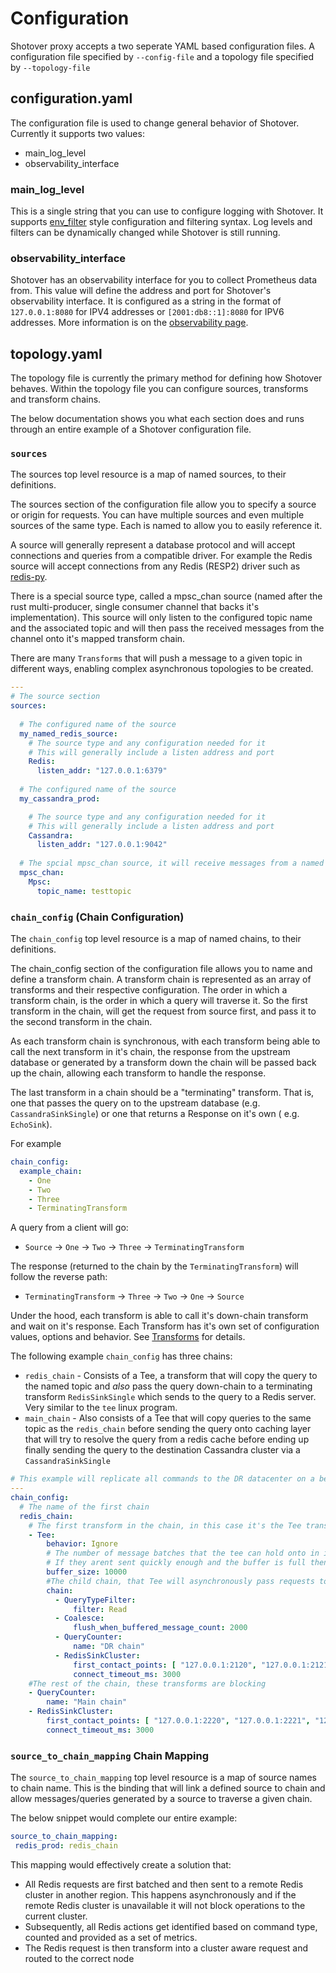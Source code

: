 # Configuration

Shotover proxy accepts a two seperate YAML based configuration files. A configuration file specified by `--config-file`
and a topology file specified by `--topology-file`

## configuration.yaml

The configuration file is used to change general behavior of Shotover. Currently it supports two values:

* main_log_level
* observability_interface

### main_log_level

This is a single string that you can use to configure logging with Shotover. It supports [env_filter](https://docs.rs/env_logger/0.7.1/env_logger/) style configuration and filtering syntax. Log levels and filters can be dynamically changed while Shotover is still running.

### observability_interface

Shotover has an observability interface for you to collect Prometheus data from. This value will define the address and port for Shotover's observability interface. It is configured as a string in the format of `127.0.0.1:8080` for IPV4 addresses or `[2001:db8::1]:8080` for IPV6 addresses. More information is on the [observability page](./observability.md).

## topology.yaml

The topology file is currently the primary method for defining how Shotover behaves. Within the topology file you can configure sources, transforms and transform chains.

The below documentation shows you what each section does and runs through an entire example of a Shotover configuration file.

### `sources`

The sources top level resource is a map of named sources, to their definitions.

The sources section of the configuration file allow you to specify a source or origin for requests. You can have multiple sources and even multiple sources of the same type. Each is named to allow you to easily reference it.

A source will generally represent a database protocol and will accept connections and queries from a compatible driver. For example the Redis source will accept connections from any Redis (RESP2) driver such as [redis-py](https://github.com/andymccurdy/redis-py).

There is a special source type, called a mpsc_chan source (named after the rust multi-producer, single consumer channel that backs it's implementation). This source will only listen to the configured topic name and the associated topic and will then pass the received messages from the channel onto it's mapped transform chain.

There are many `Transforms` that will push a message to a given topic in different ways, enabling complex asynchronous topologies to be created.

```yaml
---
# The source section
sources:
  
  # The configured name of the source
  my_named_redis_source:
    # The source type and any configuration needed for it
    # This will generally include a listen address and port
    Redis:
      listen_addr: "127.0.0.1:6379"
  
  # The configured name of the source
  my_cassandra_prod:

    # The source type and any configuration needed for it
    # This will generally include a listen address and port
    Cassandra:
      listen_addr: "127.0.0.1:9042"
  
  # The spcial mpsc_chan source, it will receive messages from a named topic
  mpsc_chan:
    Mpsc:
      topic_name: testtopic
```

### `chain_config` (Chain Configuration)

The `chain_config` top level resource is a map of named chains, to their definitions.

The chain_config section of the configuration file allows you to name and define a transform chain. A transform chain is represented as an array of transforms and their respective configuration. The order in which a transform chain, is the order in which a query will traverse it. So the first transform in the chain, will get the request from source first, and pass it to the second transform in the chain.

As each transform chain is synchronous, with each transform being able to call the next transform in it's chain, the response from the upstream database or generated by a transform down the chain will be passed back up the chain, allowing each transform to handle the response.

The last transform in a chain should be a "terminating" transform. That is, one that passes the query on to the upstream database (e.g. `CassandraSinkSingle`) or one that returns a Response on it's own ( e.g. `EchoSink`).

For example

```yaml
chain_config:
  example_chain:
    - One
    - Two
    - Three
    - TerminatingTransform
```

A query from a client will go:

* `Source` -> `One` -> `Two` -> `Three` -> `TerminatingTransform`

The response (returned to the chain by the `TerminatingTransform`) will follow the reverse path:

* `TerminatingTransform` -> `Three` -> `Two` -> `One` -> `Source`

Under the hood, each transform is able to call it's down-chain transform and wait on it's response. Each Transform has it's own set of configuration values, options and behavior. See [Transforms](../transforms.md) for details.

The following example `chain_config` has three chains:

* `redis_chain` - Consists of a Tee, a transform that will copy the query to the named topic and *also* pass the query down-chain to a terminating transform `RedisSinkSingle` which sends to the query to a Redis server. Very similar to the `tee` linux program.
* `main_chain` - Also consists of a Tee that will copy queries to the same topic as the `redis_chain` before sending the query onto caching layer that will try to resolve the query from a redis cache before ending up finally sending the query to the destination Cassandra cluster via a `CassandraSinkSingle`

```yaml
# This example will replicate all commands to the DR datacenter on a best effort basis
---
chain_config:
  # The name of the first chain
  redis_chain:
    # The first transform in the chain, in this case it's the Tee transform
    - Tee:
        behavior: Ignore
        # The number of message batches that the tee can hold onto in it's buffer of messages to send.
        # If they arent sent quickly enough and the buffer is full then tee will drop new incoming messages.
        buffer_size: 10000
        #The child chain, that Tee will asynchronously pass requests to
        chain:
          - QueryTypeFilter:
              filter: Read
          - Coalesce:
              flush_when_buffered_message_count: 2000
          - QueryCounter:
              name: "DR chain"
          - RedisSinkCluster:
              first_contact_points: [ "127.0.0.1:2120", "127.0.0.1:2121", "127.0.0.1:2122", "127.0.0.1:2123", "127.0.0.1:2124", "127.0.0.1:2125" ]
              connect_timeout_ms: 3000
    #The rest of the chain, these transforms are blocking
    - QueryCounter:
        name: "Main chain"
    - RedisSinkCluster:
        first_contact_points: [ "127.0.0.1:2220", "127.0.0.1:2221", "127.0.0.1:2222", "127.0.0.1:2223", "127.0.0.1:2224", "127.0.0.1:2225" ]
        connect_timeout_ms: 3000
```

### `source_to_chain_mapping` Chain Mapping

The `source_to_chain_mapping` top level resource is a map of source names to chain name. This is the binding that will link a defined source to chain and allow messages/queries generated by a source to traverse a given chain.

The below snippet would complete our entire example:

```yaml
source_to_chain_mapping:
 redis_prod: redis_chain
```

This mapping would effectively create a solution that:

* All Redis requests are first batched and then sent to a remote Redis cluster in another region. This happens asynchronously and if the remote Redis cluster is unavailable it will not block operations to the current cluster.
* Subsequently, all Redis actions get identified based on command type, counted and provided as a set of metrics.
* The Redis request is then transform into a cluster aware request and routed to the correct node

<Footer />
